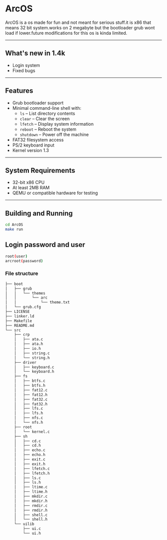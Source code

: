 # ArcOS

ArcOS is a os made for fun and not meant for serious stuff.it is x86 that means 32 bit system.works on 2 megabyte but the bootloader grub wont load if lower.future modifications for this os is kinda limited.

---

## What's new in 1.4k

- Login system
- Fixed bugs

---

## Features

- Grub bootloader support
- Minimal command-line shell with:
  - `ls` – List directory contents
  - `clear` – Clear the screen
  - `lfetch` – Display system information
  - `reboot` – Reboot the system
  - `shutdown` – Power off the machine
- FAT32 filesystem access
- PS/2 keyboard input
- Kernel version 1.3

---

## System Requirements

- 32-bit x86 CPU
- At least 2MB RAM
- QEMU or compatible hardware for testing

---

## Building and Running

```bash
cd ArcOS
make run
```
## Login password and user

```bash
root(user)
arcroot(password)
```
### File structure
```bash
├── boot
│   ├── grub
│   │   └── themes
│   │       └── arc
│   │           └── theme.txt
│   └── grub.cfg
├── LICENSE
├── linker.ld
├── Makefile
├── README.md
└── src
    ├── crp
    │   ├── ata.c
    │   ├── ata.h
    │   ├── io.h
    │   ├── string.c
    │   └── string.h
    ├── driver
    │   ├── keyboard.c
    │   └── keyboard.h
    ├── fs
    │   ├── btfs.c
    │   ├── btfs.h
    │   ├── fat12.c
    │   ├── fat12.h
    │   ├── fat32.c
    │   ├── fat32.h
    │   ├── lfs.c
    │   ├── lfs.h
    │   ├── nfs.c
    │   └── nfs.h
    ├── root
    │   └── kernel.c
    ├── sh
    │   ├── cd.c
    │   ├── cd.h
    │   ├── echo.c
    │   ├── echo.h
    │   ├── exit.c
    │   ├── exit.h
    │   ├── lfetch.c
    │   ├── lfetch.h
    │   ├── ls.c
    │   ├── ls.h
    │   ├── ltime.c
    │   ├── ltime.h
    │   ├── mkdir.c
    │   ├── mkdir.h
    │   ├── rmdir.c
    │   ├── rmdir.h
    │   ├── shell.c
    │   └── shell.h
    └── uilib
        ├── ui.c
        └── ui.h
```

